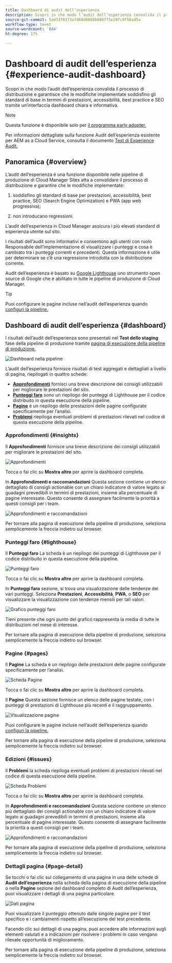 ```yaml
---
title: Dashboard di audit dell’esperienza
description: Scopri in che modo l’audit dell’esperienza convalida il processo di distribuzione e garantisce che le modifiche implementate soddisfino gli standard di base in termini di prestazioni, accessibilità, best practice e SEO tramite un’interfaccia dashboard chiara e informativa.
source-git-commit: 5ad33f0173afd68d8868b088ff5e20fc9f58ad5a
workflow-type: tm+mt
source-wordcount: '844'
ht-degree: 17%

---
```



# Dashboard di audit dell’esperienza {#experience-audit-dashboard}


Scopri in che modo l’audit dell’esperienza convalida il processo di distribuzione e garantisce che le modifiche implementate soddisfino gli standard di base in termini di prestazioni, accessibilità, best practice e SEO tramite un’interfaccia dashboard chiara e informativa.

>[!NOTE]
>
>Questa funzione è disponibile solo per [il programma early adopter.](/help/implementing/cloud-manager/release-notes/current.md#early-adoption)
>
>Per informazioni dettagliate sulla funzione Audit dell’esperienza esistente per AEM as a Cloud Service, consulta il documento [Test di Experience Audit.](/help/implementing/cloud-manager/experience-audit-testing.md)

## Panoramica {#overview}

L’audit dell’esperienza è una funzione disponibile nelle pipeline di produzione di Cloud Manager Sites atta a convalidare il processo di distribuzione e garantire che le modifiche implementate:

1. soddisfino gli standard di base per prestazioni, accessibilità, best practice, SEO (Search Engine Optimization) e PWA (app web progressiva);

1. non introducano regressioni.

L’audit dell’esperienza in Cloud Manager assicura i più elevati standard di esperienza utente sul sito.

I risultati dell’audit sono informativi e consentono agli utenti con ruolo Responsabile dell’implementazione di visualizzare i punteggi e cosa è cambiato tra i punteggi correnti e precedenti. Questa informazione è utile per determinare se c’è una regressione introdotta con la distribuzione corrente.

Audit dell’esperienza è basato su [Google Lighthouse](https://developer.chrome.com/docs/lighthouse/overview/) uno strumento open source di Google che è abilitato in tutte le pipeline di produzione di Cloud Manager.

>[!TIP]
>
>Puoi configurare le pagine incluse nell’audit dell’esperienza quando [configuri la pipeline.](/help/implementing/cloud-manager/configuring-pipelines/configuring-production-pipelines.md#full-stack-code)

## Dashboard di audit dell’esperienza {#dashboard}

I risultati dell’audit dell’esperienza sono presentati nel **Test dello staging** fase della pipeline di produzione tramite [pagina di esecuzione della pipeline di produzione.](/help/implementing/cloud-manager/deploy-code.md)

![Dashboard nella pipeline](assets/dashboard.png)

L’audit dell’esperienza fornisce risultati di test aggregati e dettagliati a livello di pagina, riepilogati in quattro schede:

* **[Approfondimenti](#insights)** fornisci una breve descrizione dei consigli utilizzabili per migliorare le prestazioni del sito.
* **[Punteggi faro](#lighthouse)** sono un riepilogo dei punteggi di Lighthouse per il codice distribuito in questa esecuzione della pipeline.
* **[Pagine](#pages)** è un riepilogo delle prestazioni delle pagine configurate specificamente per l’analisi.
* **[Problemi](#issues)** riepiloga eventuali problemi di prestazioni rilevati nel codice di questa esecuzione della pipeline.

### Approfondimenti {#insights}

Il **Approfondimenti** fornisce una breve descrizione dei consigli utilizzabili per migliorare le prestazioni del sito.

![Approfondimenti](assets/insights.png)

Tocca o fai clic su **Mostra altro** per aprire la dashboard completa.

In **Approfondimenti e raccomandazioni** Questa sezione contiene un elenco dettagliato di consigli actionable con un chiaro indicatore di valore legato ai guadagni prevedibili in termini di prestazioni, insieme alla percentuale di pagine interessate. Questo consente di assegnare facilmente la priorità a questi consigli per i team.

![Approfondimenti e raccomandazioni](assets/insights-recommendations.png)

Per tornare alla pagina di esecuzione della pipeline di produzione, seleziona semplicemente la freccia indietro sul browser.

### Punteggi faro {#lighthouse}

Il **Punteggi faro** La scheda è un riepilogo dei punteggi di Lighthouse per il codice distribuito in questa esecuzione della pipeline.

![Punteggi faro](assets/lighthouse.png)

Tocca o fai clic su **Mostra altro** per aprire la dashboard completa.

In **Punteggi faro** sezione, si trova una visualizzazione delle tendenze dei vari punteggi. Seleziona **Prestazioni**, **Accessibilità**, **PWA**, o **SEO** per visualizzare la visualizzazione con tendenze mensili per tali valori.

![Grafico punteggi faro](assets/lighthouse-scores.png)

Tieni presente che ogni punto del grafico rappresenta la media di tutte le distribuzioni nel mese di interesse.

Per tornare alla pagina di esecuzione della pipeline di produzione, seleziona semplicemente la freccia indietro sul browser.

### Pagine {#pages}

Il **Pagine** La scheda è un riepilogo delle prestazioni delle pagine configurate specificamente per l’analisi.

![Scheda Pagine](assets/pages.png)

Tocca o fai clic su **Mostra altro** per aprire la dashboard completa.

Il **Pagine** Questa sezione fornisce un elenco delle pagine testate, con i punteggi di prestazioni di Lighthouse più recenti e il raggruppamento.

![Visualizzazione pagine](assets/pages-view.png)

Puoi configurare le pagine incluse nell’audit dell’esperienza quando [configuri la pipeline.](/help/implementing/cloud-manager/configuring-pipelines/configuring-production-pipelines.md#full-stack-code)

Per tornare alla pagina di esecuzione della pipeline di produzione, seleziona semplicemente la freccia indietro sul browser.

### Edizioni {#issues}

Il **Problemi** la scheda riepiloga eventuali problemi di prestazioni rilevati nel codice di questa esecuzione della pipeline.

![Scheda Problemi](assets/issues.png)

Tocca o fai clic su **Mostra altro** per aprire la dashboard completa.

In **Approfondimenti e raccomandazioni** Questa sezione contiene un elenco più dettagliato dei consigli actionable con un chiaro indicatore di valore legato ai guadagni prevedibili in termini di prestazioni, insieme alla percentuale di pagine interessate. Questo consente di assegnare facilmente la priorità a questi consigli per i team.

![Approfondimenti e raccomandazioni](assets/insights-recommendations.png)

Per tornare alla pagina di esecuzione della pipeline di produzione, seleziona semplicemente la freccia indietro sul browser.

### Dettagli pagina {#page-detail}

Se tocchi o fai clic sul collegamento di una pagina in una delle schede di **Audit dell’esperienza** nella scheda della pagina di esecuzione della pipeline o nella **Pagine** sezione del dashboard completo di Audit dell’esperienza, puoi visualizzare i dettagli di una pagina particolare.

![Dati pagina](assets/page-data.png)

Puoi visualizzare il punteggio ottenuto dalle singole pagine per il test specifico e i cambiamenti rispetto all’esecuzione del test precedente.

Facendo clic sui dettagli di una pagina, puoi accedere alle informazioni sugli elementi valutati e a indicazioni per risolvere i problemi in caso vengano rilevate opportunità di miglioramento.

Per tornare alla pagina di esecuzione della pipeline di produzione, seleziona semplicemente la freccia indietro sul browser.
